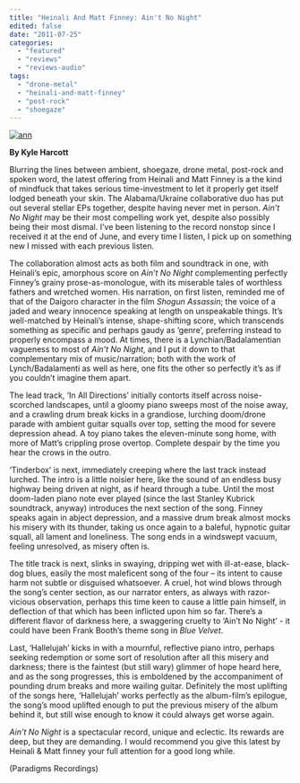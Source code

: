 ```yaml
---
title: "Heinali And Matt Finney: Ain't No Night"
edited: false
date: "2011-07-25"
categories:
  - "featured"
  - "reviews"
  - "reviews-audio"
tags:
  - "drone-metal"
  - "heinali-and-matt-finney"
  - "post-rock"
  - "shoegaze"
---
```


[![](http://www.hellbound.ca/wp-content/uploads/2011/07/ann.jpg "ann")](http://www.hellbound.ca/wp-content/uploads/2011/07/ann.jpg)

**By Kyle Harcott**

Blurring the lines between ambient, shoegaze, drone metal, post-rock and spoken word, the latest offering from Heinali and Matt Finney is a the kind of mindfuck that takes serious time-investment to let it properly get itself lodged beneath your skin. The Alabama/Ukraine collaborative duo has put out several stellar EPs together, despite having never met in person. _Ain’t No Night_ may be their most compelling work yet, despite also possibly being their most dismal. I’ve been listening to the record nonstop since I received it at the end of June, and every time I listen, I pick up on something new I missed with each previous listen.

The collaboration almost acts as both film and soundtrack in one, with Heinali’s epic, amorphous score on _Ain’t No Night_ complementing perfectly Finney’s grainy prose-as-monologue, with its miserable tales of worthless fathers and wretched women. His narration, on first listen, reminded me of that of the Daigoro character in the film _Shogun Assassin_; the voice of a jaded and weary innocence speaking at length on unspeakable things. It’s well-matched by Heinali’s intense, shape-shifting score, which transcends something as specific and perhaps gaudy as ‘genre’, preferring instead to properly encompass a mood. At times, there is a Lynchian/Badalamentian vagueness to most of _Ain’t No Night_, and I put it down to that complementary mix of music/narration; both with the work of Lynch/Badalamenti as well as here, one fits the other so perfectly it’s as if you couldn’t imagine them apart.

The lead track, ‘In All Directions’ initially contorts itself across noise-scorched landscapes, until a gloomy piano sweeps most of the noise away, and a crawling drum break kicks in a grandiose, lurching doom/drone parade with ambient guitar squalls over top, setting the mood for severe depression ahead. A toy piano takes the eleven-minute song home, with more of Matt’s crippling prose overtop. Complete despair by the time you hear the crows in the outro.

‘Tinderbox’ is next, immediately creeping where the last track instead lurched. The intro is a little noisier here, like the sound of an endless busy highway being driven at night, as if heard through a tube. Until the most doom-laden piano note ever played (since the last Stanley Kubrick soundtrack, anyway) introduces the next section of the song. Finney speaks again in abject depression, and a massive drum break almost mocks his misery with its thunder, taking us once again to a baleful, hypnotic guitar squall, all lament and loneliness. The song ends in a windswept vacuum, feeling unresolved, as misery often is.

The title track is next, slinks in swaying, dripping wet with ill-at-ease, black-dog blues, easily the most maleficent song of the four – its intent to cause harm not subtle or disguised whatsoever. A cruel, hot wind blows through the song’s center section, as our narrator enters, as always with razor-vicious observation, perhaps this time keen to cause a little pain himself, in deflection of that which has been inflicted upon him so far. There’s a different flavor of darkness here, a swaggering cruelty to ‘Ain’t No Night’ - it could have been Frank Booth’s theme song in _Blue Velvet_.

Last, ‘Hallelujah’ kicks in with a mournful, reflective piano intro, perhaps seeking redemption or some sort of resolution after all this misery and darkness; there is the faintest (but still wary) glimmer of hope heard here, and as the song progresses, this is emboldened by the accompaniment of pounding drum breaks and more wailing guitar. Definitely the most uplifting of the songs here, ‘Hallelujah’ works perfectly as the album-film’s epilogue, the song’s mood uplifted enough to put the previous misery of the album behind it, but still wise enough to know it could always get worse again.

_Ain’t No Night_ is a spectacular record, unique and eclectic. Its rewards are deep, but they are demanding. I would recommend you give this latest by Heinali & Matt finney your full attention for a good long while.

(Paradigms Recordings)
